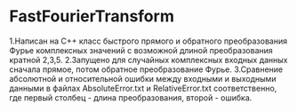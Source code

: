 # FastFourierTransform
1.Написан на C++ класс быстрого прямого и обратного преобразования Фурье комплексных значений с возможной длиной преобразования кратной 2,3,5.
2.Запущено для случайных комплексных входных данных сначала прямое, потом обратное преобразование Фурье.
3.Сравнение абсолютной и относительной ошибки между входными и выходными данными в файлах AbsoluteError.txt и RelativeError.txt соответственно, где первый столбец - длина преобразования, второй - ошибка.

